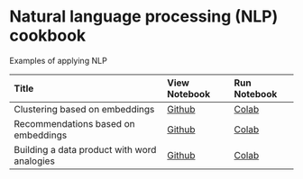Natural language processing (NLP) cookbook
======

Examples of applying NLP

| Title | View Notebook | Run Notebook |  
|:-------|:------| :------|
| Clustering based on embeddings | [Github](clustering_with_embeddings.ipynb) | [Colab](https://githubtocolab.com/brianspiering/nlp-cookbook/blob/main/clustering_with_embeddings.ipynb) |
| Recommendations based on embeddings | [Github](recommendations_with_embeddings.ipynb) | [Colab](https://githubtocolab.com/brianspiering/nlp-cookbook/blob/main/recommendations_with_embeddings.ipynb) |
| Building a data product with word analogies | [Github](building_a_data_product_with_word_analogies.ipynb) | [Colab](https://githubtocolab.com/brianspiering/nlp-cookbook/blob/main/building_a_data_product_with_word_analogies.ipynb) |


